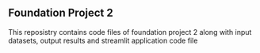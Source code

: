 ## Foundation Project 2

This reposistry contains code files of foundation project 2 along with input datasets, output results and streamlit application code file
